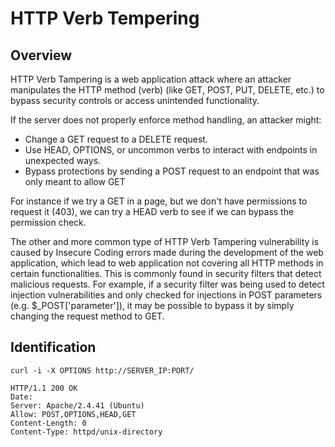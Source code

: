 # HTTP Verb Tempering

## Overview

HTTP Verb Tampering is a web application attack where an attacker manipulates the HTTP method (verb) (like GET, POST, PUT, DELETE, etc.) to bypass security controls or access unintended functionality.

If the server does not properly enforce method handling, an attacker might:

- Change a GET request to a DELETE request.
- Use HEAD, OPTIONS, or uncommon verbs to interact with endpoints in unexpected ways.
- Bypass protections by sending a POST request to an endpoint that was only meant to allow GET

For instance if we try a GET in a page, but we don't have permissions to request it (403), we can try a HEAD verb to see if we can bypass the permission check.

The other and more common type of HTTP Verb Tampering vulnerability is caused by Insecure Coding errors made during the development of the web application, which lead to web application not covering all HTTP methods in certain functionalities. This is commonly found in security filters that detect malicious requests. For example, if a security filter was being used to detect injection vulnerabilities and only checked for injections in POST parameters (e.g. $_POST['parameter']), it may be possible to bypass it by simply changing the request method to GET.

## Identification

```shell
curl -i -X OPTIONS http://SERVER_IP:PORT/
```
```
HTTP/1.1 200 OK
Date: 
Server: Apache/2.4.41 (Ubuntu)
Allow: POST,OPTIONS,HEAD,GET
Content-Length: 0
Content-Type: httpd/unix-directory
```